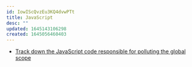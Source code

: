 ```yaml
---
id: IowIScQvzEu3KQ4dvwPTt
title: JavaScript
desc: ""
updated: 1645143106298
created: 1645056460403
---
```


- [Track down the JavaScript code responsible for polluting the global scope](https://mmazzarolo.com/blog/2022-02-16-track-down-the-javascript-code-responsible-for-polluting-the-global-scope/)
